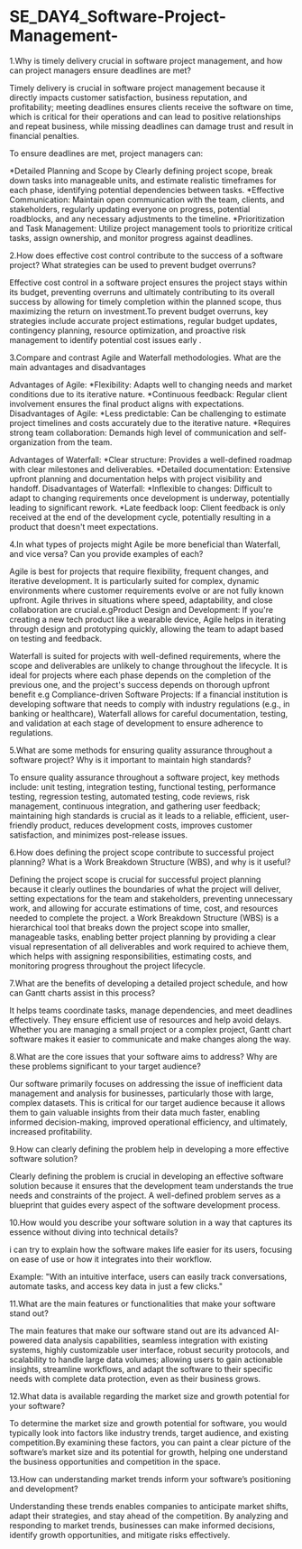 # SE_DAY4_Software-Project-Management-
1.Why is timely delivery crucial in software project management, and how can project managers ensure deadlines are met?

Timely delivery is crucial in software project management because it directly impacts customer satisfaction, business reputation, and profitability; meeting deadlines ensures clients receive the software on time, which is critical for their operations and can lead to positive relationships and repeat business, while missing deadlines can damage trust and result in financial penalties. 

To ensure deadlines are met, project managers can:

*Detailed Planning and Scope by
Clearly defining project scope, break down tasks into manageable units, and estimate realistic timeframes for each phase, identifying potential dependencies between tasks. 
*Effective Communication:
Maintain open communication with the team, clients, and stakeholders, regularly updating everyone on progress, potential roadblocks, and any necessary adjustments to the timeline. 
*Prioritization and Task Management:
Utilize project management tools to prioritize critical tasks, assign ownership, and monitor progress against deadlines. 

2.How does effective cost control contribute to the success of a software project? What strategies can be used to prevent budget overruns?

Effective cost control in a software project ensures the project stays within its budget, preventing overruns and ultimately contributing to its overall success by allowing for timely completion within the planned scope, thus maximizing the return on investment.To prevent budget overruns, key strategies include accurate project estimations, regular budget updates, contingency planning, resource optimization, and proactive risk management to identify potential cost issues early .

3.Compare and contrast Agile and Waterfall methodologies. What are the main advantages and disadvantages 

Advantages of Agile:
*Flexibility:
Adapts well to changing needs and market conditions due to its iterative nature. 
*Continuous feedback:
Regular client involvement ensures the final product aligns with expectations. 
Disadvantages of Agile:
*Less predictable: Can be challenging to estimate project timelines and costs accurately due to the iterative nature. 
*Requires strong team collaboration: Demands high level of communication and self-organization from the team. 

Advantages of Waterfall:
*Clear structure: Provides a well-defined roadmap with clear milestones and deliverables. 
*Detailed documentation: Extensive upfront planning and documentation helps with project visibility and handoff. 
Disadvantages of Waterfall:
*Inflexible to changes:
Difficult to adapt to changing requirements once development is underway, potentially leading to significant rework. 
*Late feedback loop:
Client feedback is only received at the end of the development cycle, potentially resulting in a product that doesn't meet expectations. 


4.In what types of projects might Agile be more beneficial than Waterfall, and vice versa? Can you provide examples of each?

Agile is best for projects that require flexibility, frequent changes, and iterative development. It is particularly suited for complex, dynamic environments where customer requirements evolve or are not fully known upfront. Agile thrives in situations where speed, adaptability, and close collaboration are crucial.e.gProduct Design and Development: If you're creating a new tech product like a wearable device, Agile helps in iterating through design and prototyping quickly, allowing the team to adapt based on testing and feedback.

Waterfall is suited for projects with well-defined requirements, where the scope and deliverables are unlikely to change throughout the lifecycle. It is ideal for projects where each phase depends on the completion of the previous one, and the project's success depends on thorough upfront benefit e.g Compliance-driven Software Projects: If a financial institution is developing software that needs to comply with industry regulations (e.g., in banking or healthcare), Waterfall allows for careful documentation, testing, and validation at each stage of development to ensure adherence to regulations.



5.What are some methods for ensuring quality assurance throughout a software project? Why is it important to maintain high standards?

To ensure quality assurance throughout a software project, key methods include: unit testing, integration testing, functional testing, performance testing, regression testing, automated testing, code reviews, risk management, continuous integration, and gathering user feedback; maintaining high standards is crucial as it leads to a reliable, efficient, user-friendly product, reduces development costs, improves customer satisfaction, and minimizes post-release issues. 

6.How does defining the project scope contribute to successful project planning? What is a Work Breakdown Structure (WBS), and why is it useful?

Defining the project scope is crucial for successful project planning because it clearly outlines the boundaries of what the project will deliver, setting expectations for the team and stakeholders, preventing unnecessary work, and allowing for accurate estimations of time, cost, and resources needed to complete the project.
a Work Breakdown Structure (WBS) is a hierarchical tool that breaks down the project scope into smaller, manageable tasks, enabling better project planning by providing a clear visual representation of all deliverables and work required to achieve them, which helps with assigning responsibilities, estimating costs, and monitoring progress throughout the project lifecycle. 

7.What are the benefits of developing a detailed project schedule, and how can Gantt charts assist in this process?

It helps teams coordinate tasks, manage dependencies, and meet deadlines effectively. They ensure efficient use of resources and help avoid delays. Whether you are managing a small project or a complex project, Gantt chart software makes it easier to communicate and make changes along the way.


8.What are the core issues that your software aims to address? Why are these problems significant to your target audience?

Our software primarily focuses on addressing the issue of inefficient data management and analysis for businesses, particularly those with large, complex datasets. This is critical for our target audience because it allows them to gain valuable insights from their data much faster, enabling informed decision-making, improved operational efficiency, and ultimately, increased profitability.

9.How can clearly defining the problem help in developing a more effective software solution?

Clearly defining the problem is crucial in developing an effective software solution because it ensures that the development team understands the true needs and constraints of the project. A well-defined problem serves as a blueprint that guides every aspect of the software development process.

10.How would you describe your software solution in a way that captures its essence without diving into technical details?

i can try to explain how the software makes life easier for its users, focusing on ease of use or how it integrates into their workflow.

Example: "With an intuitive interface, users can easily track conversations, automate tasks, and access key data in just a few clicks."

11.What are the main features or functionalities that make your software stand out?

The main features that make our software stand out are its advanced AI-powered data analysis capabilities, seamless integration with existing systems, highly customizable user interface, robust security protocols, and scalability to handle large data volumes; allowing users to gain actionable insights, streamline workflows, and adapt the software to their specific needs with complete data protection, even as their business grows. 

12.What data is available regarding the market size and growth potential for your software?

To determine the market size and growth potential for software, you would typically look into factors like industry trends, target audience, and existing competition.By examining these factors, you can paint a clear picture of the software’s market size and its potential for growth, helping one understand the business opportunities and competition in the space.


13.How can understanding market trends inform your software’s positioning and development?

Understanding these trends enables companies to anticipate market shifts, adapt their strategies, and stay ahead of the competition. By analyzing and responding to market trends, businesses can make informed decisions, identify growth opportunities, and mitigate risks effectively.
